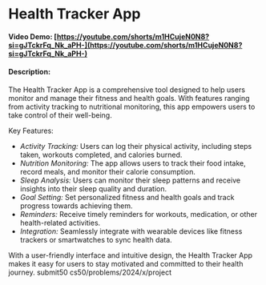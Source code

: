 # Health Tracker App

#### Video Demo: [https://youtube.com/shorts/m1HCujeN0N8?si=gJTckrFq_Nk_aPH-](https://youtube.com/shorts/m1HCujeN0N8?si=gJTckrFq_Nk_aPH-)

#### Description:
The Health Tracker App is a comprehensive tool designed to help users monitor and manage their fitness and health goals. With features ranging from activity tracking to nutritional monitoring, this app empowers users to take control of their well-being.

Key Features:
- *Activity Tracking:* Users can log their physical activity, including steps taken, workouts completed, and calories burned.
- *Nutrition Monitoring:* The app allows users to track their food intake, record meals, and monitor their calorie consumption.
- *Sleep Analysis:* Users can monitor their sleep patterns and receive insights into their sleep quality and duration.
- *Goal Setting:* Set personalized fitness and health goals and track progress towards achieving them.
- *Reminders:* Receive timely reminders for workouts, medication, or other health-related activities.
- *Integration:* Seamlessly integrate with wearable devices like fitness trackers or smartwatches to sync health data.

With a user-friendly interface and intuitive design, the Health Tracker App makes it easy for users to stay motivated and committed to their health journey.
submit50 cs50/problems/2024/x/project
